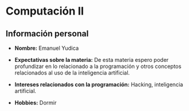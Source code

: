 # Computación II
## Información personal
- **Nombre:** Emanuel Yudica

- **Expectativas sobre la materia:** De esta materia espero poder profundizar en lo relacionado a la programación y otros conceptos relacionados al uso de la inteligencia artificial.

- **Intereses relacionados con la programación:** Hacking, inteligencia artificial.

- **Hobbies:** Dormir
